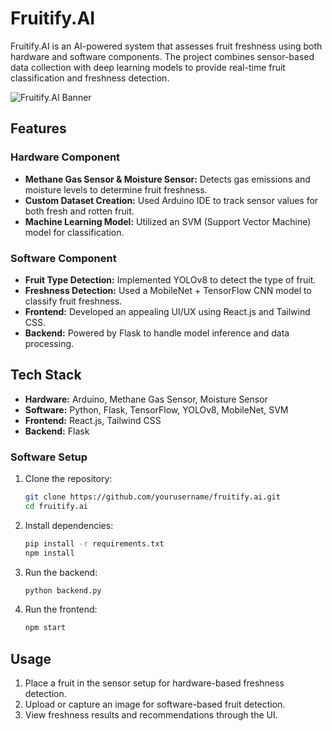 # Fruitify.AI

Fruitify.AI is an AI-powered system that assesses fruit freshness using both hardware and software components. The project combines sensor-based data collection with deep learning models to provide real-time fruit classification and freshness detection.

![Fruitify.AI Banner](path/to/banner-image.png)

## Features
### Hardware Component
- **Methane Gas Sensor & Moisture Sensor:** Detects gas emissions and moisture levels to determine fruit freshness.
- **Custom Dataset Creation:** Used Arduino IDE to track sensor values for both fresh and rotten fruit.
- **Machine Learning Model:** Utilized an SVM (Support Vector Machine) model for classification.

### Software Component
- **Fruit Type Detection:** Implemented YOLOv8 to detect the type of fruit.
- **Freshness Detection:** Used a MobileNet + TensorFlow CNN model to classify fruit freshness.
- **Frontend:** Developed an appealing UI/UX using React.js and Tailwind CSS.
- **Backend:** Powered by Flask to handle model inference and data processing.

## Tech Stack
- **Hardware:** Arduino, Methane Gas Sensor, Moisture Sensor
- **Software:** Python, Flask, TensorFlow, YOLOv8, MobileNet, SVM
- **Frontend:** React.js, Tailwind CSS
- **Backend:** Flask


### Software Setup
1. Clone the repository:
   ```sh
   git clone https://github.com/yourusername/fruitify.ai.git
   cd fruitify.ai
   ```
2. Install dependencies:
   ```sh
   pip install -r requirements.txt
   npm install
   ```
3. Run the backend:
   ```sh
   python backend.py
   ```
4. Run the frontend:
   ```sh
   npm start
   ```

## Usage
1. Place a fruit in the sensor setup for hardware-based freshness detection.
2. Upload or capture an image for software-based fruit detection.
3. View freshness results and recommendations through the UI.





